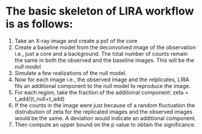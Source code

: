 # The basic skeleton of LIRA workflow is as follows:

1. Take an X-ray image and create a psf of the core 
2. Create a baseline model from the deconvolved image of the observation i.e., just a core and a background. The total number of counts remain the same in both the observed and the baseline images. This will be the *null model*.
3. Simulate a few realizations of the null model.
4. Now for each image i.e., the observed image and the relplicates, LIRA fits an additional component to the null model to reproduce the image.
5. For each region, take the fraction of the additional component: zeta = t_add/(t_null+t_add)
6. If the counts in the image were just because of a random fluctuation the distrubution of zeta for the replicated images and the observed images would be the same. A deviation would indicate an additional component.
7. Then compute an upper bound on the p value to  obtain the significance.